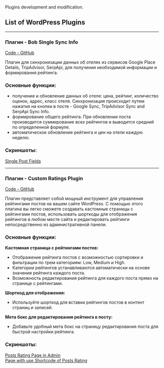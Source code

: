 Plugins development and modification.

## List of WordPress Plugins

---

### Плагин - Bob Single Sync Info
[Code - GitHub](https://github.com/DmitriyChiroky/wp-plugins/tree/main/bob-single-sync-info)

Плагин для синхронизации данных об отелях из сервисов Google Place Details, TripAdvisor, SerpApi, для получения необходимой информации и формирования рейтинга.  

### Основные функции:

- получение и обновление данных об отеле: цена, рейтинг, количество оценок, адрес, класс отеля. Синхронизация происходит путем нажатия на кнопки в посте -  Google Sync, TripAdvisor Sync and SerpApi Sync Info.
- формирование общего рейтинга. При обновлении поста производится суммирование всех рейтингов и выводится средний по определенной формуле.
- автоматическое обновление рейтинга и цен на отели каждую неделю.

### Скриншоты:

[Single Post Fields](https://github.com/DmitriyChiroky/wp-plugins/blob/main/bob-single-sync-info/single-post-fields.png)

---

### Плагин - Custom Ratings Plugin
[Code - GitHub](https://github.com/DmitriyChiroky/wp-plugins/tree/main/bob-single-sync-info)

Плагин представляет собой мощный инструмент для управления рейтингами постов на вашем сайте WordPress. С помощью этого плагина вы легко сможете создавать кастомные страницы с рейтингами постов, использовать шорткоды для отображения рейтингов в любом месте сайта и редактировать рейтинги непосредственно из административной панели.

### Основные функции:

**Кастомная страница с рейтингами постов:**
- Отображение рейтинга постов с возможностью сортировки и фильтрации по трем категориям: Low, Medium и High.
- Категории рейтингов устанавливаются автоматически на основе значения рейтинга каждого поста.
- Возможность редактирования рейтинга для каждого поста прямо на странице с рейтингами.

**Шорткод для отображения:**
- Используйте шорткод для вставки рейтингов постов в контент страниц и записей.

**Мета бокс для редактирования рейтинга в посту:**
- Добавьте удобный мета бокс на страницу редактирования поста для быстрой настройки рейтинга.

### Скриншоты:

[Posts Rating Page in Admin](https://github.com/DmitriyChiroky/wp-plugins/blob/main/custom-ratings-plugin/Posts%20Rating%20Page%20in%20Admin.jpg)  
[Page with use Shortcode of Posts Rating](https://github.com/DmitriyChiroky/wp-plugins/blob/main/custom-ratings-plugin/Page%20with%20use%20Shortcode%20of%20Posts%20Rating.jpg)

